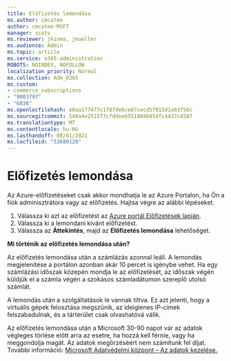 ```yaml
---
title: Előfizetés lemondása
ms.author: cmcatee
author: cmcatee-MSFT
manager: scotv
ms.reviewer: jkinma, jmueller
ms.audience: Admin
ms.topic: article
ms.service: o365-administration
ROBOTS: NOINDEX, NOFOLLOW
localization_priority: Normal
ms.collection: Adm_O365
ms.custom:
- commerce_subscriptions
- "9003797"
- "6836"
ms.openlocfilehash: e8aa177477c1f87de6ce87cecd5f015d1a03756c
ms.sourcegitcommit: 540a4e2515f7cfddee65519046454fc4437cd287
ms.translationtype: MT
ms.contentlocale: hu-HU
ms.lasthandoff: 08/01/2021
ms.locfileid: "53689120"
---
```

# <a name="how-to-cancel-a-subscription"></a>Előfizetés lemondása

Az Azure-előfizetéseket csak akkor mondhatja le az Azure Portalon, ha Ön a fiók adminisztrátora vagy az előfizetés. Hajtsa végre az alábbi lépéseket.

1. Válassza ki azt az előfizetést az [Azure portál Előfizetések lapján](https://ms.portal.azure.com/#blade/Microsoft_Azure_Billing/SubscriptionsBlade).
2. Válassza ki a lemondani kívánt előfizetést.
3. Válassza az **Áttekintés**, majd az **Előfizetés lemondása** lehetőséget.

**Mi történik az előfizetés lemondása után?**

Az előfizetés lemondása után a számlázás azonnal leáll. A lemondás megjelenítése a portálon azonban akár 10 percet is igénybe vehet. Ha egy számlázási időszak közepén mondja le az előfizetését, az időszak végén küldjük el a számla végén a szokásos számladátumon szereplő utolsó számlát.

A lemondás után a szolgáltatások le vannak tiltva. Ez azt jelenti, hogy a virtuális gépek felosztása megszűnik, az ideiglenes IP-címek felszabadulnak, és a tárterület csak olvashatóvá válik.

Az előfizetés lemondása után a Microsoft 30-90 napot vár az adatok végleges törlése előtt arra az esetre, ha hozzá kell férnie, vagy ha meggondolja magát. Az adatok megőrzéséért nem számítunk fel díjat. További információ: [Microsoft Adatvédelmi központ – Az adatok kezelése.](https://www.microsoft.com/trust-center/privacy/data-management#leave)


